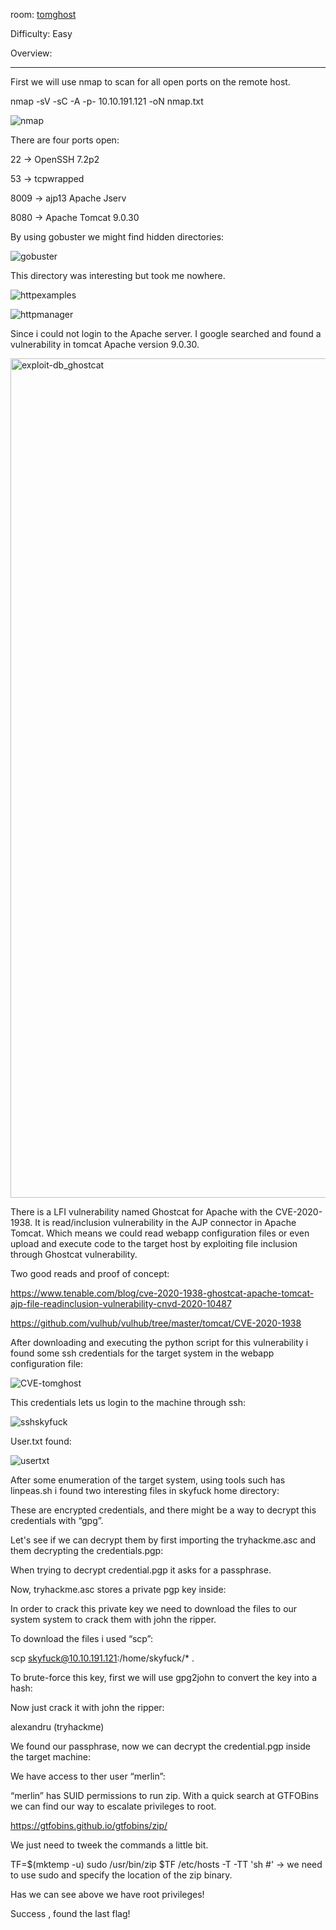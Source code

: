room: [tomghost](https://tryhackme.com/room/tomghost)

Difficulty: Easy

Overview: 

-------------------------------------------------------------------------------------------------------------------------------------------------------------------

First we will use nmap to scan for all open ports on the remote host.

nmap -sV -sC -A -p- 10.10.191.121 -oN nmap.txt

![nmap](https://user-images.githubusercontent.com/76821053/119219288-9f1d4880-badc-11eb-851e-ec369e94bee5.png)

There are four ports open:

22     →  OpenSSH 7.2p2

53     →  tcpwrapped

8009   →  ajp13 Apache Jserv

8080   →  Apache Tomcat 9.0.30

By using gobuster we might find hidden directories:

![gobuster](https://user-images.githubusercontent.com/76821053/119219461-a2650400-badd-11eb-8da7-759dec1ebee7.png)

This directory was interesting but took me nowhere.

![httpexamples](https://user-images.githubusercontent.com/76821053/119219489-c7597700-badd-11eb-8ac1-33a2182c1aae.png)

![httpmanager](https://user-images.githubusercontent.com/76821053/119219478-bd377880-badd-11eb-9811-56fbbf4da0ed.png)

Since i could not login to the Apache server. I google searched and found a vulnerability in tomcat Apache version 9.0.30.

<img width="1343" alt="exploit-db_ghostcat" src="https://user-images.githubusercontent.com/76821053/119219986-05579a80-bae0-11eb-95b9-ca69ba9d0a46.png">


There is a LFI vulnerability named Ghostcat for Apache with the CVE-2020-1938. It is read/inclusion vulnerability in the AJP connector in Apache Tomcat. Which means we could read webapp configuration files or even upload and execute code to the target host by exploiting file inclusion through Ghostcat vulnerability.

Two good reads and proof of concept:
 
https://www.tenable.com/blog/cve-2020-1938-ghostcat-apache-tomcat-ajp-file-readinclusion-vulnerability-cnvd-2020-10487

https://github.com/vulhub/vulhub/tree/master/tomcat/CVE-2020-1938
 
After downloading and executing the python script for this vulnerability i found some ssh credentials for the target system in the webapp configuration file:

![CVE-tomghost](https://user-images.githubusercontent.com/76821053/119219579-2a4b0e00-bade-11eb-9d3d-4c85eac5502c.png)

This credentials lets us login to the machine through ssh:

![sshskyfuck](https://user-images.githubusercontent.com/76821053/119220050-6aab8b80-bae0-11eb-9005-328ea8acc296.png)

User.txt found:

![usertxt](https://user-images.githubusercontent.com/76821053/119220176-2076da00-bae1-11eb-9ed9-015c2e55ff53.png)



After some enumeration of the target system, using tools such has linpeas.sh i found two interesting files in skyfuck home directory:



These are encrypted credentials, and there might be a way to decrypt this credentials with “gpg”.

Let's see if we can decrypt them by first importing the tryhackme.asc and them decrypting the credentials.pgp:



When trying to decrypt credential.pgp it asks for a passphrase. 



Now, tryhackme.asc stores a private pgp key inside:



In order to crack this private key we need to download the files to our system system to crack them with john the ripper.

To download the files i used “scp”:

scp skyfuck@10.10.191.121:/home/skyfuck/* . 



To brute-force this key, first we will use gpg2john to convert the key into a hash:





Now just crack it with john the ripper:



alexandru        (tryhackme)

We found our passphrase, now we can decrypt the credential.pgp inside the target machine:



We have access to ther user “merlin”:



“merlin” has SUID permissions to run zip. With a quick search at GTFOBins we can find our way to escalate privileges to root.



https://gtfobins.github.io/gtfobins/zip/



We just need to tweek the commands a little bit.

TF=$(mktemp -u)
sudo /usr/bin/zip $TF /etc/hosts -T -TT 'sh #'     → we need to use sudo and specify the location of the zip binary.



Has we can see above we have root privileges! 



Success , found the last flag!

 

